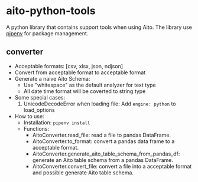 # aito-python-tools

A python library that contains support tools when using Aito.
The library use [pipenv](https://pipenv-fork.readthedocs.io/en/latest/) for package management. 

## converter
* Acceptable formats: [csv, xlsx, json, ndjson] 
* Convert from acceptable format to acceptable format
* Generate a naive Aito Schema:
    * Use "whitespace" as the default analyzer for text type
    * All date time format will be coverted to  string type
* Some special cases:
    1. UnicodeDecodeError when loading file: Add ```engine: python``` to load_options
* How to use: 
    * Installation: ```pipenv install```
    * Functions:
        * AitoConverter.read_file: read a file to pandas DataFrame.
        * AitoConverter.to_format: convert a pandas data frame to a acceptable format.
        * AitoConverter.generate_aito_table_schema_from_pandas_df: generate an Aito table schema from a pandas DataFrame.
        * AitoConverter.convert_file: convert a file into a acceptable format and possible generate Aito table schema.